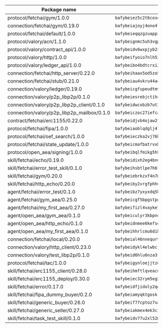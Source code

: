 | Package name                                                  | Package hash                                                  |
| ------------------------------------------------------------- | ------------------------------------------------------------- |
| protocol/fetchai/gym/1.0.0                                    | `bafybeiez5c2t6cosejejdvdhozniyqzz3fciuemdzdqhh4zaj3dkhbuunu` |
| connection/fetchai/gym/0.19.0                                 | `bafybeiajoyj4ono4lsu5qhgkqrk65hyvyqkxnphycutxx4l6alc7hoak2i` |
| protocol/fetchai/default/1.0.0                                | `bafybeieqqzgzuappi2ped42upgzad5gt3mxiyjhojwibxm4o367ffsian4` |
| protocol/valory/acn/1.1.0                                     | `bafybeignmc5uh3vgpuckljcj2tgg7hdqyytkm6m5b6v6mxtazdcvubibva` |
| protocol/valory/contract_api/1.0.0                            | `bafybeidv6wxpjyb2sdyibnmmum45et4zcla6tl63bnol6ztyoqvpl4spmy` |
| protocol/valory/http/1.0.0                                    | `bafybeifyoio7nlh5zzyn5yz7krkou56l22to3cwg7gw5v5o3vxwklibhty` |
| protocol/valory/ledger_api/1.0.0                              | `bafybeibo4bdtcrxi2suyzldwoetjar6pqfzm6vt5xal22ravkkcvdmtksi` |
| connection/fetchai/http_server/0.22.0                         | `bafybeihaax5od5zo5jk2l62hv4jwuwtxloh5mijozudpsjombqc4ncmi6i` |
| connection/fetchai/stub/0.21.0                                | `bafybeiau4vkru44a4gwujp47vjg7kglxcf456dhmcuhi4lsdx2m2ykmv2a` |
| connection/valory/ledger/0.19.0                               | `bafybeicgfupeudtmvehbwziqfxiz6ztsxr5rxzvalzvsdsspzz73o5fzfi` |
| connection/valory/p2p_libp2p/0.1.0                            | `bafybeiesrebjctihckjc4axtyrrmofidtu7ngaxgzaostd4vokevm7nu6q` |
| connection/valory/p2p_libp2p_client/0.1.0                     | `bafybeidwcobzb7ut3efegoedad7jfckvt2n6prcmd4g7xnkm6hp6aafrva` |
| connection/valory/p2p_libp2p_mailbox/0.1.0                    | `bafybeiczoc27iefca3l5fc66e3bpxqu4ntgf5s4qpncbjsrdy4pf7cazlq` |
| contract/fetchai/erc1155/0.22.0                               | `bafybeidjvb4ojaw2trxu4rlxq3blppfherkldwz4x5spnpvef5n34jvmmm` |
| protocol/fetchai/fipa/1.0.0                                   | `bafybeiaoblqdglj4ln4otpmmsrimtxpdxqkzuhttsyabn7gi2rvzcx4pbm` |
| protocol/fetchai/oef_search/1.0.0                             | `bafybeieczka2vj76huafg3s5lwyyzvql36onzrhznfgknoo6trmpjwxfka` |
| protocol/fetchai/state_update/1.0.0                           | `bafybeicmafbatrvxb3zwu3sareh6rbegjflh3yqqbyftmay73h7btozrlq` |
| protocol/open_aea/signing/1.0.0                               | `bafybeibqlfmikg5hk4phzak6gqzhpkt6akckx7xppbp53mvwt6r73h7tk4` |
| skill/fetchai/echo/0.19.0                                     | `bafybeidixh2eg4bnuvmdbwwhe2m5zq6e2tc6mfn5rwvzh6eqp6v7vxyopi` |
| skill/fetchai/error_test_skill/0.1.0                          | `bafybeihsbtlpe7h6fsvoxban5rilkmwviwkokul5cqym6atoolirontiyu` |
| skill/fetchai/gym/0.20.0                                      | `bafybeiebrkzxf4n7m234nwqvxvoqqsqgq4yb4luv6ehlzy6ljhee74lbqi` |
| skill/fetchai/http_echo/0.20.0                                | `bafybeiby2vrgfphhuvthg3kybki4mx5a5mkrpwg4mhdaa3igsr6smuvaoa` |
| agent/fetchai/error_test/0.1.0                                | `bafybeibz7yxyxdq5b7kaanecqj5tmorrm6s6gqtvvm3i6jmnh5q43krsea` |
| agent/fetchai/gym_aea/0.25.0                                  | `bafybeicgf5bpgstpn2exosfiww5cj6jsdv2pr4hjcwbilezsqgexlgih3u` |
| agent/fetchai/my_first_aea/0.27.0                             | `bafybeifizl4vayke7xm7v7ubsnffrubslmd5uy4glbcl7petg3kq323o6q` |
| agent/open_aea/gym_aea/0.1.0                                  | `bafybeiculyr3kbpnqoypt4vqnzthrazcqyu3hnajtdb2fsag53pfhzk3ye` |
| agent/open_aea/http_echo/0.1.0                                | `bafybeidnmee6kefsq2nef6gsrg4qmhuky5dfstbg7mi6ophdzedoxbi7au` |
| agent/open_aea/my_first_aea/0.1.0                             | `bafybeihhrlcmu6dibftsg36m47uxi4inltsjvmoip5smvevq3caiwm3oo4` |
| connection/fetchai/local/0.20.0                               | `bafybeial46nnequrvt2qgjp436lyuviszk6gey3vdc4rojvzx7o7z62pkq` |
| connection/valory/http_client/0.23.0                          | `bafybeidykl4elwbcjkqn32wt5h4h7tlpeqovrcq3c5bcplt6nhpznhgczi` |
| connection/valory/test_libp2p/0.1.0                           | `bafybeid6hlu6nza3tvxcthannnfjqw3cg74l4nlnwhpubvkdjvrgse6laa` |
| protocol/fetchai/tac/1.0.0                                    | `bafybeigynloejjtzetheslralqeo32zywm2nta4zuuqksnzly4ochqagca` |
| skill/fetchai/erc1155_client/0.28.0                           | `bafybeihmftlqveacu6jp4qywz2bjhffnexltojc236oiyw257xxp7tjbqy` |
| skill/fetchai/erc1155_deploy/0.30.0                           | `bafybeiec32rym5eg22w7r6sz5aaypbvmeisccvffjkmamuejty7f5cxww4` |
| skill/fetchai/error/0.17.0                                    | `bafybeidfjidoly2qqjhp7b7oajuvshkrno5lp2wpsx7iokofenbhtbgn3m` |
| skill/fetchai/fipa_dummy_buyer/0.2.0                          | `bafybeiamyqktgoskrwwwcpe45sxnnm4yuwgfbxd72oaahorgkiwrg7gaim` |
| skill/fetchai/generic_buyer/0.26.0                            | `bafybeif77cptoz7vajjeseukgijz6m5vbfiocntzu3ktc7y2xomrpqaajy` |
| skill/fetchai/generic_seller/0.27.0                           | `bafybeiakmex4ek3cihjc5qqzm2j5x2fd2ybivv5txx24ueil5seie42nsm` |
| skill/fetchai/task_test_skill/0.1.0                           | `bafybeidv77u2xl52mnxakwvh7fuh46aiwfpteyof4eaptfd4agoi6cdble` |
